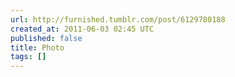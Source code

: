 ```yaml
---
url: http://furnished.tumblr.com/post/6129780188
created_at: 2011-06-03 02:45 UTC
published: false
title: Photo
tags: []
---
```



